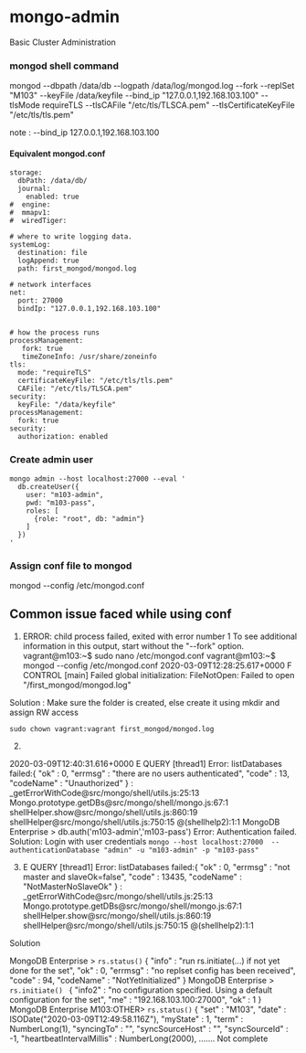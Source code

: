 # mongo-admin
Basic Cluster Administration

### mongod shell command

mongod --dbpath /data/db --logpath /data/log/mongod.log --fork --replSet "M103" --keyFile /data/keyfile --bind_ip "127.0.0.1,192.168.103.100" --tlsMode requireTLS --tlsCAFile "/etc/tls/TLSCA.pem" --tlsCertificateKeyFile "/etc/tls/tls.pem"

note : --bind_ip 127.0.0.1,192.168.103.100

#### Equivalent mongod.conf

```
storage:
  dbPath: /data/db/
  journal:
    enabled: true
#  engine:
#  mmapv1:
#  wiredTiger:

# where to write logging data.
systemLog:
  destination: file
  logAppend: true
  path: first_mongod/mongod.log

# network interfaces
net:
  port: 27000
  bindIp: "127.0.0.1,192.168.103.100"


# how the process runs
processManagement:
   fork: true
   timeZoneInfo: /usr/share/zoneinfo
tls:
  mode: "requireTLS"
  certificateKeyFile: "/etc/tls/tls.pem"
  CAFile: "/etc/tls/TLSCA.pem"
security:
  keyFile: "/data/keyfile"
processManagement:
  fork: true
security:
  authorization: enabled
```  
  
### Create admin user 
```
mongo admin --host localhost:27000 --eval '
  db.createUser({
    user: "m103-admin",
    pwd: "m103-pass",
    roles: [
      {role: "root", db: "admin"}
    ]
  })
'
````  
  
  
### Assign conf file to mongod

mongod --config /etc/mongod.conf

## Common issue faced while using conf

1. ERROR: child process failed, exited with error number 1
To see additional information in this output, start without the "--fork" option.
vagrant@m103:~$ sudo nano /etc/mongod.conf
vagrant@m103:~$ mongod --config /etc/mongod.conf
2020-03-09T12:28:25.617+0000 F CONTROL  [main] Failed global initialization: FileNotOpen: Failed to open "/first_mongod/mongod.log"

  Solution : Make sure the folder is created, else create it using mkdir and assign RW access
  
  `sudo chown vagrant:vagrant first_mongod/mongod.log`
  
 2.
 2020-03-09T12:40:31.616+0000 E QUERY    [thread1] Error: listDatabases failed:{
	"ok" : 0,
	"errmsg" : "there are no users authenticated",
	"code" : 13,
	"codeName" : "Unauthorized"
} :
_getErrorWithCode@src/mongo/shell/utils.js:25:13
Mongo.prototype.getDBs@src/mongo/shell/mongo.js:67:1
shellHelper.show@src/mongo/shell/utils.js:860:19
shellHelper@src/mongo/shell/utils.js:750:15
@(shellhelp2):1:1
MongoDB Enterprise > db.auth('m103-admin','m103-pass')
Error: Authentication failed.
  Solution: Login with user credentials 
  `mongo --host localhost:27000  --authenticationDatabase "admin" -u "m103-admin" -p "m103-pass"`
  
3. E QUERY    [thread1] Error: listDatabases failed:{
	"ok" : 0,
	"errmsg" : "not master and slaveOk=false",
	"code" : 13435,
	"codeName" : "NotMasterNoSlaveOk"
} :
_getErrorWithCode@src/mongo/shell/utils.js:25:13
Mongo.prototype.getDBs@src/mongo/shell/mongo.js:67:1
shellHelper.show@src/mongo/shell/utils.js:860:19
shellHelper@src/mongo/shell/utils.js:750:15
@(shellhelp2):1:1

Solution

MongoDB Enterprise > `` rs.status() ``
{
	"info" : "run rs.initiate(...) if not yet done for the set",
	"ok" : 0,
	"errmsg" : "no replset config has been received",
	"code" : 94,
	"codeName" : "NotYetInitialized"
}
MongoDB Enterprise > ``rs.initiate() ``
{
	"info2" : "no configuration specified. Using a default configuration for the set",
	"me" : "192.168.103.100:27000",
	"ok" : 1
}
MongoDB Enterprise M103:OTHER> ``rs.status()``
{
	"set" : "M103",
	"date" : ISODate("2020-03-09T12:49:58.116Z"),
	"myState" : 1,
	"term" : NumberLong(1),
	"syncingTo" : "",
	"syncSourceHost" : "",
	"syncSourceId" : -1,
	"heartbeatIntervalMillis" : NumberLong(2000),
  ....... Not complete
  
  
  
  
